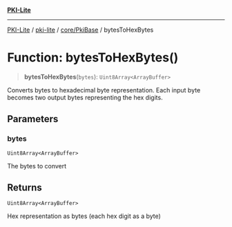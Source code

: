 [**PKI-Lite**](../../../../README.md)

---

[PKI-Lite](../../../../README.md) / [pki-lite](../../../README.md) / [core/PkiBase](../README.md) / bytesToHexBytes

# Function: bytesToHexBytes()

> **bytesToHexBytes**(`bytes`): `Uint8Array<ArrayBuffer>`

Converts bytes to hexadecimal byte representation.
Each input byte becomes two output bytes representing the hex digits.

## Parameters

### bytes

`Uint8Array<ArrayBuffer>`

The bytes to convert

## Returns

`Uint8Array<ArrayBuffer>`

Hex representation as bytes (each hex digit as a byte)
